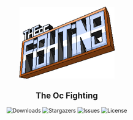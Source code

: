 <div align="center">

![logo](./doc/title.png)
## The Oc Fighting

![Downloads](https://img.shields.io/github/downloads/Forgeey/the-oc-fighting/total) ![Stargazers](https://img.shields.io/github/stars/Forgeey/the-oc-fighting?style=social) ![Issues](https://img.shields.io/github/issues/Forgeey/the-oc-fighting) ![License](https://img.shields.io/github/license/Forgeey/the-oc-fighting)
</div>
